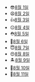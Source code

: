 - 😎[8월 1일](8.1_python.md)
- 😩[8월 2일](8.2_python.md)
- 👍[8월 3일](8.3_python.md)
- 😐[8월 4일](8.4_python.md)
- ⛑️[8월 5일](8.5_python.md)
- 👋[8월 6일](8.6_자습.md)
- 😇[8월 7일](8.7_자습.md)
- 😍[8월 8일](8.8_python.md)
- 🏝️[8월 9일](8.9_python.md)
- 🍄[8월 10일](8.10_python.md)
- 🥵[8월 11일](8.11_python.md)
